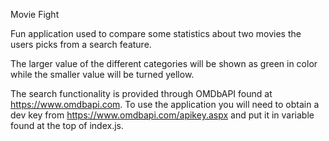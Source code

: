Movie Fight

Fun application used to compare some statistics about two movies the users picks from a search feature. 

The larger value of the different categories will be shown as green in color while the smaller value will be turned yellow. 

The search functionality is provided through OMDbAPI found at https://www.omdbapi.com. 
To use the application you will need to obtain a dev key from https://www.omdbapi.com/apikey.aspx and put it in variable found at the top of index.js.
